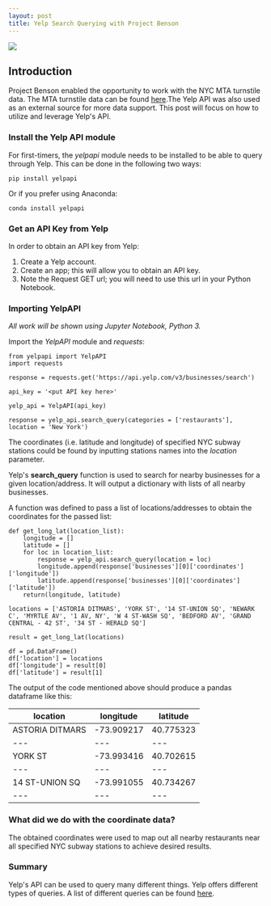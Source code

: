 ```yaml
---
layout: post
title: Yelp Search Querying with Project Benson
---
```

![](/Users/dahliama/ds/metis/metisblog/metis_blog/public/yelp_image.png)

## Introduction

Project Benson enabled the opportunity to work with the NYC MTA turnstile data. The MTA turnstile data can be found [here](http://web.mta.info/developers/turnstile.html).The Yelp API was also used as an external source for more data support. This post will focus on how to utilize and leverage Yelp's API.

### Install the Yelp API module

For first-timers, the *yelpapi* module needs to be installed to be able to query through Yelp. This can be done in the following two ways:

```
pip install yelpapi
```

Or if you prefer using Anaconda:

```
conda install yelpapi
```

### Get an API Key from Yelp

In order to obtain an API key from Yelp:

1. Create a Yelp account.
2. Create an app; this will allow you to obtain an API key.
3. Note the Request GET url; you will need to use this url in your Python Notebook.

### Importing YelpAPI

*All work will be shown using Jupyter Notebook, Python 3.*

Import the *YelpAPI* module and *requests*:

```
from yelpapi import YelpAPI
import requests

response = requests.get('https://api.yelp.com/v3/businesses/search')

api_key = '<put API key here>'

yelp_api = YelpAPI(api_key)

response = yelp_api.search_query(categories = ['restaurants'], location = 'New York')
```

The coordinates (i.e. latitude and longitude) of specified NYC subway stations could be found by inputting stations names into the *location* parameter. 

Yelp's **search_query** function is used to search for nearby businesses for a given location/address. It will output a dictionary with lists of all nearby businesses.

A function was defined to pass a list of locations/addresses to obtain the coordinates for the passed list:

```
def get_long_lat(location_list):
    longitude = []
    latitude = []
    for loc in location_list:
        response = yelp_api.search_query(location = loc)
        longitude.append(response['businesses'][0]['coordinates']['longitude'])
        latitude.append(response['businesses'][0]['coordinates']['latitude'])
    return(longitude, latitude)

locations = ['ASTORIA DITMARS', 'YORK ST', '14 ST-UNION SQ', 'NEWARK C', 'MYRTLE AV', '1 AV, NY', 'W 4 ST-WASH SQ', 'BEDFORD AV', 'GRAND CENTRAL - 42 ST', '34 ST - HERALD SQ']

result = get_long_lat(locations)

df = pd.DataFrame()
df['location'] = locations
df['longitude'] = result[0]
df['latitude'] = result[1]
```

The output of the code mentioned above should produce a pandas dataframe like this:

| location | longitude | latitude |
| --- | --- | --- |
| ASTORIA DITMARS | -73.909217 | 40.775323 |
| --- | --- | --- |
| YORK ST | -73.993416 | 40.702615 |
| --- | --- | --- |
|14 ST-UNION SQ | -73.991055 | 40.734267 |
| --- | --- | --- |

### What did we do with the coordinate data?

The obtained coordinates were used to map out all nearby restaurants near all specified NYC subway stations to achieve desired results.

### Summary

Yelp's API can be used to query many different things. Yelp offers different types of queries. A list of different queries can be found [here](https://www.yelp.com/developers/documentation/v3/business).


